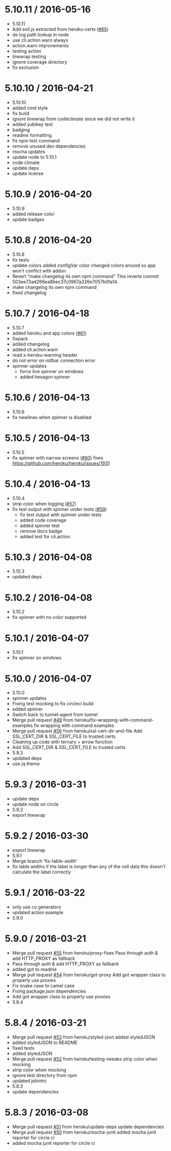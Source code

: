 5.10.11 / 2016-05-16
====================

  * 5.10.11
  * Add exit.js extracted from heroku-certs ([#65](https://github.com/heroku/heroku-cli-util/issues/65))
  * do log path lookup in node
  * use cli.action.warn always
  * action.warn improvements
  * testing action
  * linewrap testing
  * ignore coverage directory
  * fix exclusion

5.10.10 / 2016-04-21
====================

  * 5.10.10
  * added cmd style
  * fix build
  * ignore linewrap from codeclimate since we did not write it
  * added yubikey test
  * badging
  * readme formatting
  * fix npm test command
  * remove unused dev dependencies
  * mocha updates
  * update node to 5.10.1
  * code climate
  * update deps
  * update license

5.10.9 / 2016-04-20
===================

  * 5.10.9
  * added release color
  * update badges

5.10.8 / 2016-04-20
===================

  * 5.10.8
  * fix tests
  * update colors
    added configVar color
    changed colors around so app won't conflict with addon
  * Revert "make changelog its own npm command"
    This reverts commit 503ee73ad266ea8bec37c0967a326e7057b0fa14.
  * make changelog its own npm command
  * fixed changelog

5.10.7 / 2016-04-18
===================

  * 5.10.7
  * added heroku and app colors ([#61](https://github.com/heroku/heroku-cli-util/issues/61))
  * fixpack
  * added changelog
  * added cli.action.warn
  * read x-heroku-warning header
  * do not error on rollbar connection error
  * spinner updates
    * force line spinner on windows
    * added hexagon spinner

5.10.6 / 2016-04-13
===================

  * 5.10.6
  * fix newlines when spinner is disabled

5.10.5 / 2016-04-13
===================

  * 5.10.5
  * fix spinner with narrow screens ([#60](https://github.com/heroku/heroku-cli-util/issues/60))
    fixes https://github.com/heroku/heroku/issues/1931

5.10.4 / 2016-04-13
===================

  * 5.10.4
  * strip color when logging ([#57](https://github.com/heroku/heroku-cli-util/issues/57))
  * fix test output with spinner under tests ([#59](https://github.com/heroku/heroku-cli-util/issues/59))
    * fix test output with spinner under tests
    * added code coverage
    * added spinner test
    * remove docs badge
    * added test for cli.action

5.10.3 / 2016-04-08
===================

  * 5.10.3
  * updated deps

5.10.2 / 2016-04-08
===================

  * 5.10.2
  * fix spinner with no color supported

5.10.1 / 2016-04-07
===================

  * 5.10.1
  * fix spinner on windows

5.10.0 / 2016-04-07
===================

  * 5.10.0
  * spinner updates
  * Fixing test mocking to fix circleci build
  * added spinner
  * Switch back to tunnel-agent from tunnel
  * Merge pull request [#49](https://github.com/heroku/heroku-cli-util/issues/49) from heroku/fix-wrapping-with-command-examples
    fix wrapping with command examples
  * Merge pull request [#56](https://github.com/heroku/heroku-cli-util/issues/56) from heroku/ssl-cert-dir-and-file
    Add SSL_CERT_DIR & SSL_CERT_FILE to trusted certs
  * Cleaning up code with ternary + arrow function
  * Add SSL_CERT_DIR & SSL_CERT_FILE to trusted certs
  * 5.9.3
  * updated deps
  * use jq theme

5.9.3 / 2016-03-31
==================

  * update deps
  * update node on circle
  * 5.9.2
  * export linewrap

5.9.2 / 2016-03-30
==================

  * export linewrap
  * 5.9.1
  * Merge branch 'fix-table-width'
  * fix table widths
    if the label is longer than any of the cell data this doesn't calculate
    the label correctly

5.9.1 / 2016-03-22
==================

  * only use co generators
  * updated action example
  * 5.9.0

5.9.0 / 2016-03-21
==================

  * Merge pull request [#55](https://github.com/heroku/heroku-cli-util/issues/55) from heroku/proxy-fixes
    Pass through auth & add HTTP_PROXY as fallback
  * Pass through auth & add HTTP_PROXY as fallback
  * added got to readme
  * Merge pull request [#54](https://github.com/heroku/heroku-cli-util/issues/54) from heroku/got-proxy
    Add got wrapper class to properly use proxies
  * Fix snake case to camel case
  * Fixing package.json dependencies
  * Add got wrapper class to properly use proxies
  * 5.8.4

5.8.4 / 2016-03-21
==================

  * Merge pull request [#53](https://github.com/heroku/heroku-cli-util/issues/53) from heroku/styled-json
    added styledJSON
  * added styledJSON to README
  * fixed tests
  * added styledJSON
  * Merge pull request [#52](https://github.com/heroku/heroku-cli-util/issues/52) from heroku/testing-tweaks
    strip color when mocking
  * strip color when mocking
  * ignore test directory from npm
  * updated jshintrc
  * 5.8.3
  * update dependencies

5.8.3 / 2016-03-08
==================

  * Merge pull request [#51](https://github.com/heroku/heroku-cli-util/issues/51) from heroku/update-deps
    update dependencies
  * Merge pull request [#50](https://github.com/heroku/heroku-cli-util/issues/50) from heroku/mocha-junit
    added mocha junit reporter for circle ci
  * added mocha junit reporter for circle ci
